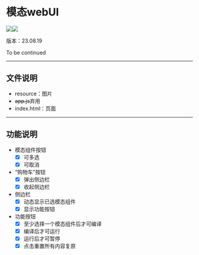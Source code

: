 # 模态webUI

<a><img src="https://img.shields.io/badge/JavaScript-F7DF1E?style=for-the-badge&logo=JavaScript&logoColor=white"></a><a><img src="https://img.shields.io/badge/HTML-239120?style=for-the-badge&logo=html5&logoColor=white"></a>

版本：23.08.19

To be continued

------

## 文件说明

- resource：图片
- ~~app.js~~弃用
- index.html：页面

------

## 功能说明

- 模态组件按钮
  - [x] 可多选
  - [x] 可取消
- “购物车”按钮
  - [x] 弹出侧边栏
  - [x] 收起侧边栏
- 侧边栏
  - [x] 动态显示已选模态组件
  - [x] 显示功能按钮
- 功能按钮
  - [x] 至少选择一个模态组件后才可编译
  - [x] 编译后才可运行
  - [x] 运行后才可暂停
  - [x] 点击重置所有内容复原